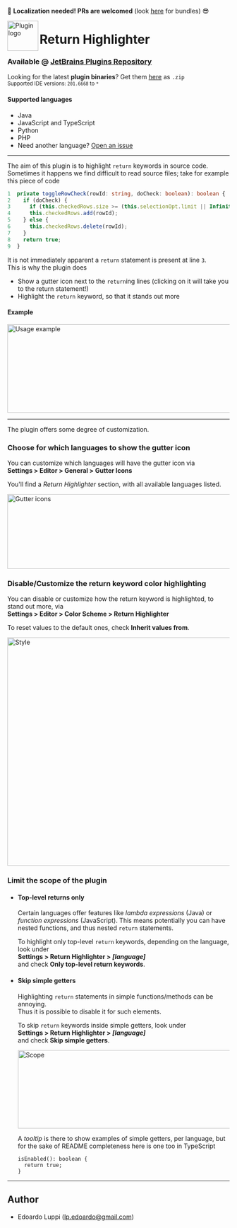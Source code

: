 :bell: <strong>Localization needed! PRs are welcomed</strong> (look [here][4] for bundles) :sunglasses:  

<img align="left" width="70" height="68" src="https://raw.githubusercontent.com/lppedd/idea-return-highlighter/master/images/return-highlighter-logo.png" alt="Plugin logo">

# Return Highlighter

### Available @ [JetBrains Plugins Repository][1]

Looking for the latest **plugin binaries**? Get them [here][3] as `.zip`  
<small>Supported IDE versions: `201.6668` to `*`</small> 

#### Supported languages

 - Java
 - JavaScript and TypeScript
 - Python
 - PHP
 - Need another language? [Open an issue][2]

-----

The aim of this plugin is to highlight `return` keywords in source code.  
Sometimes it happens we find difficult to read source files; take for example this piece of code

```typescript
1  private toggleRowCheck(rowId: string, doCheck: boolean): boolean {
2    if (doCheck) {
3      if (this.checkedRows.size >= (this.selectionOpt.limit || Infinity)) return false;
4      this.checkedRows.add(rowId);
5    } else {
6      this.checkedRows.delete(rowId);
7    }
8    return true;
9  }
```

It is not immediately apparent a `return` statement is present at line `3`.  
This is why the plugin does

 - Show a gutter icon next to the `return`ing lines (clicking on it will take you to the return statement!)
 - Highlight the `return` keyword, so that it stands out more
  
#### Example

<img width="845" height="200" src="https://raw.githubusercontent.com/lppedd/idea-return-highlighter/master/images/usage-example.png" alt="Usage example">
  
-----

The plugin offers some degree of customization.

### Choose for which languages to show the gutter icon

You can customize which languages will have the gutter icon via  
**Settings > Editor > General > Gutter Icons**

You'll find a _Return Highlighter_ section, with all available languages listed.

<img width="845" height="169" src="https://raw.githubusercontent.com/lppedd/idea-return-highlighter/master/images/gutter-icons.png" alt="Gutter icons">

### Disable/Customize the return keyword color highlighting

You can disable or customize how the return keyword is highlighted, to stand out more, via  
**Settings > Editor > Color Scheme > Return Highlighter**

To reset values to the default ones, check **Inherit values from**.

<img width="845" height="516" src="https://raw.githubusercontent.com/lppedd/idea-return-highlighter/master/images/style.png" alt="Style">

### Limit the scope of the plugin

- #### Top-level returns only
  Certain languages offer features like _lambda expressions_ (Java) or _function expressions_ (JavaScript).
  This means potentially you can have nested functions, and thus nested `return` statements.

  To highlight only top-level `return` keywords, depending on the language, look under  
  **Settings > Return Highlighter > *[language]***  
  and check **Only top-level return keywords**.

- #### Skip simple getters
  Highlighting `return` statements in simple functions/methods can be annoying.  
  Thus it is possible to disable it for such elements.

  To skip `return` keywords inside simple getters, look under  
  **Settings > Return Highlighter > *[language]***  
  and check **Skip simple getters**.
  
  <img width="845" height="177" src="https://raw.githubusercontent.com/lppedd/idea-return-highlighter/master/images/scope.png" alt="Scope">

  A _tooltip_ is there to show examples of simple getters, per language, but for the sake of README completeness
  here is one too in TypeScript
  
  ```
  isEnabled(): boolean {
    return true;
  }
  ```

-----

## Author

 - Edoardo Luppi (<lp.edoardo@gmail.com>)

[1]: https://plugins.jetbrains.com/plugin/13303-return-highlighter
[2]: https://github.com/lppedd/idea-return-highlighter/issues/new?assignees=lppedd&labels=enhancement%2C+language&template=language-support.md&title=Language+support%3A+%5BLANGUAGE%5D
[3]: https://github.com/lppedd/idea-return-highlighter/releases
[4]: https://github.com/lppedd/idea-return-highlighter/tree/master/src/main/resources/messages
